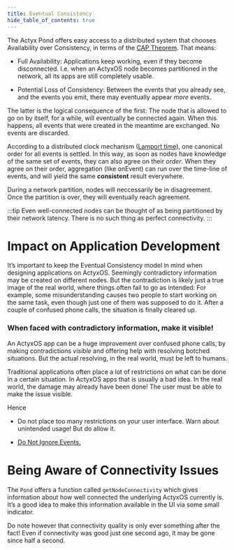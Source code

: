 ```yaml
---
title: Eventual Consistency
hide_table_of_contents: true
---
```


The Actyx Pond offers easy access to a distributed system that chooses Availability over
Consistency, in terms of the [CAP Theorem](https://en.wikipedia.org/wiki/CAP_Theorem). That means:

- Full Availability: Applications keep working, even if they become disconnected. I.e. when an
  ActyxOS node becomes partitioned in the network, all its apps are still completely usable.

- Potential Loss of Consistency: Between the events that you already see, and the events you emit,
  there may eventually appear _more_ events.

The latter is the logical consequence of the first: The node that is allowed to go on by itself, for
a while, will eventually be connected again. When this happens, all events that were created in the
meantime are exchanged. No events are discarded.

According to a distributed clock mechanism ([Lamport
time](https://en.wikipedia.org/wiki/Lamport_timestamp)), one canonical order for all events is
settled. In this way, as soon as nodes have knowledge of the same set of events, they can also agree
on their _order_. When they agree on their order, aggregation (like onEvent) can run over the
time-line of events, and will yield the same **consistent** result everywhere.

During a network partition, nodes will neccessarily be in disagreement. Once the partition is over,
they will eventually reach agreement.

:::tip
Even well-connected nodes can be thought of as being partitioned by their network latency. There is no such
thing as perfect connectivity.
:::

# Impact on Application Development

It’s important to keep the Eventual Consistency model in mind when designing applications on
ActyxOS. Seemingly contradictory information may be created on different nodes. But the
contradiction is likely just a true image of the real world, where things often fail to go as
intended: For example, some misunderstanding causes two people to start working on the same task,
even though just one of them was supposed to do it. After a couple of confused phone calls, the
situation is finally cleared up.

### When faced with contradictory information, make it visible!

An ActyxOS app can be a huge improvement over confused phone calls, by making contradictions _visible_ and
offering help with resolving botched situations. But the actual resolving, in the real world, must
be left to humans.

Traditional applications often place a lot of restrictions on what can be done in a certain
situation. In ActyxOS apps that is usually a bad idea. In the real world, the damage may already
have been done! The user must be able to make the issue visible.

Hence

- Do not place too many restrictions on your user interface. Warn about unintended usage! But do
  allow it.
  
- [Do Not Ignore Events.](/docs/pond/in-depth/do-not-ignore-events)
  
# Being Aware of Connectivity Issues

<!-- TODO: Dedicated page or something for getNodeConnectivity -->

The `Pond` offers a function called `getNodeConnectivity` which gives information about how well
connected the underlying ActyxOS currently is. It’s a good idea to make this information available
in the UI via some small indicator.

Do note however that connectivity quality is only ever something after the fact! Even if
connectivity was good just one second ago, it may be gone since half a second.

<!-- # True Consistency -->

<!-- If you really need true consistency, you can use the event model to implement your own consensus -->
<!-- algorithm.  -->
